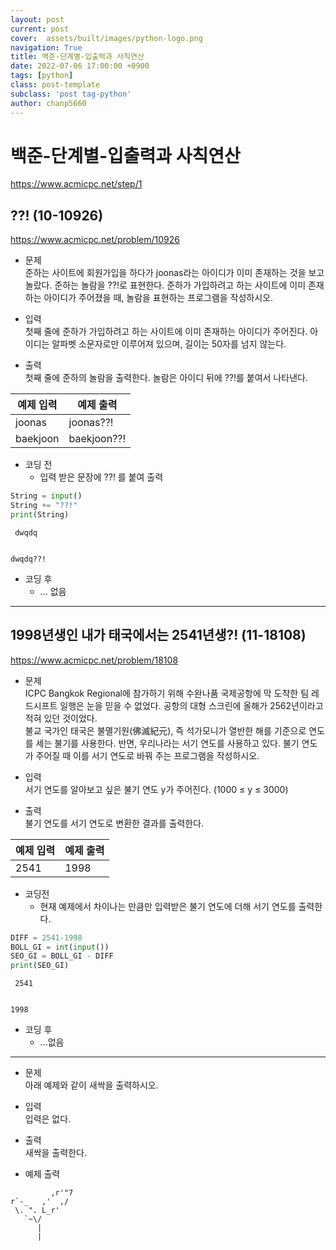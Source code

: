 ```yaml
---
layout: post  
current: post  
cover:  assets/built/images/python-logo.png  
navigation: True  
title: 백준-단계별-입출력과 사칙연산  
date: 2022-07-06 17:00:00 +0900  
tags: [python]  
class: post-template  
subclass: 'post tag-python'  
author: chanp5660  
---
```


# 백준-단계별-입출력과 사칙연산  
https://www.acmicpc.net/step/1

## ??! (10-10926)
https://www.acmicpc.net/problem/10926

- 문제  
준하는 사이트에 회원가입을 하다가 joonas라는 아이디가 이미 존재하는 것을 보고 놀랐다. 준하는 놀람을 ??!로 표현한다. 준하가 가입하려고 하는 사이트에 이미 존재하는 아이디가 주어졌을 때, 놀람을 표현하는 프로그램을 작성하시오.

- 입력  
첫째 줄에 준하가 가입하려고 하는 사이트에 이미 존재하는 아이디가 주어진다. 아이디는 알파벳 소문자로만 이루어져 있으며, 길이는 50자를 넘지 않는다.

- 출력  
첫째 줄에 준하의 놀람을 출력한다. 놀람은 아이디 뒤에 ??!를 붙여서 나타낸다.

|예제 입력|예제 출력|
|---|---|
|joonas|joonas??!|
|baekjoon|baekjoon??!|

- 코딩 전
    - 입력 받은 문장에 ??! 를 붙여 출력


```python
String = input()
String += "??!"
print(String)
```

     dwqdq
    

    dwqdq??!
    

- 코딩 후
    - ... 없음

---

## 1998년생인 내가 태국에서는 2541년생?! (11-18108)
https://www.acmicpc.net/problem/18108

- 문제  
ICPC Bangkok Regional에 참가하기 위해 수완나품 국제공항에 막 도착한 팀 레드시프트 일행은 눈을 믿을 수 없었다. 공항의 대형 스크린에 올해가 2562년이라고 적혀 있던 것이었다.  
불교 국가인 태국은 불멸기원(佛滅紀元), 즉 석가모니가 열반한 해를 기준으로 연도를 세는 불기를 사용한다. 반면, 우리나라는 서기 연도를 사용하고 있다. 불기 연도가 주어질 때 이를 서기 연도로 바꿔 주는 프로그램을 작성하시오.  
  
- 입력  
서기 연도를 알아보고 싶은 불기 연도 y가 주어진다. (1000 ≤ y ≤ 3000)  
  
- 출력  
불기 연도를 서기 연도로 변환한 결과를 출력한다.  


|예제 입력|예제 출력|
|---|---|
|2541|1998|

- 코딩전
    - 현재 예제에서 차이나는 만큼만 입력받은 불기 연도에 더해 서기 연도를 출력한다.


```python
DIFF = 2541-1998
BOLL_GI = int(input())
SEO_GI = BOLL_GI - DIFF
print(SEO_GI)
```

     2541
    

    1998
    

- 코딩 후
    - ...없음

---

- 문제  
아래 예제와 같이 새싹을 출력하시오.  

- 입력  
입력은 없다.  

- 출력  
새싹을 출력한다.  

- 예제 출력  
```  
         ,r'"7
r`-_   ,'  ,/
 \. ". L_r'
   `~\/
      |
      |
```


```python

```
